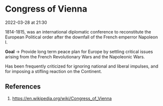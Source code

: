 # Congress of Vienna
2022-03-28 at 21:30

1814-1815, was an international diplomatic conference to reconstitute the European Political order after the downfall of the French emperror Napoleon I.

**Goal** → Provide long term peace plan for Europe by settling critical issues arising from the French Revolutionary Wars and the Napoleonic Wars.

Has been frequently criticized for ignoring national and liberal impulses, and for imposing a stifling reaction on the Continent.

## References
1. https://en.wikipedia.org/wiki/Congress_of_Vienna